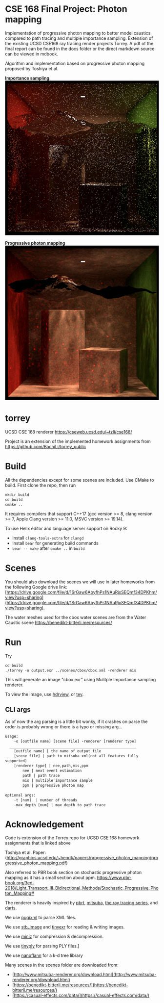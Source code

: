 # CSE 168 Final Project: Photon mapping
Implementation of progressive photon mapping to better model caustics compared to path tracing and multiple importance sampling. Extension of the existing UCSD CSE168 ray tracing render projects Torrey. A pdf of the final report can be found in the docs folder or the direct markdown source can be viewed in mdbook.

Algorithm and implementation based on progressive photon mapping proposed by Toshiya et al.

**Importance sampling**\
![mis img](docs/imgs/cbox-water-mis.png "With multiple importance sampling")

**Progressive photon mapping**\
![ppm img](docs/imgs/cbox-water-ppm.png "With progressive photon mapping")

# torrey
UCSD CSE 168 renderer
https://cseweb.ucsd.edu/~tzli/cse168/

Project is an extension of the implemented homework assignments from
https://github.com/BachiLi/torrey_public

# Build
All the dependencies except for some scenes are included. Use CMake to build. First clone the repo, then run
```
mkdir build
cd build
cmake ..
```
It requires compilers that support C++17 (gcc version >= 8, clang version >= 7, Apple Clang version >= 11.0, MSVC version >= 19.14).

To use Helix editor and language server support on Rocky 9:
- Install `clang-tools-extra` for `clangd`
- Install `bear` for generating build commands
- `bear -- make` after `cmake ..` in `build`

# Scenes
You should also download the scenes we will use in later homeworks from the following Google drive link: 
[https://drive.google.com/file/d/1SrGaw6AbyfhPs1NAuRjxSEQmf34DPKhm/view?usp=sharing](https://drive.google.com/file/d/1SrGaw6AbyfhPs1NAuRjxSEQmf34DPKhm/view?usp=sharing).

The water meshes used for the cbox water scenes are from the Water Caustic scene https://benedikt-bitterli.me/resources/
# Run
Try 
```
cd build
./torrey -o output.exr ../scenes/cbox/cbox.xml -renderer mis
```
This will generate an image "cbox.exr" using Mulitple Importance sampling renderer.

To view the image, use [hdrview](https://github.com/wkjarosz/hdrview), or [tev](https://github.com/Tom94/tev).

## CLI args
As of now the arg parsing is a little bit wonky, if it crashes on parse the order is probably wrong or there is a typo or missing arg...

```
usage:
    -o [outfile name] [scene file] -renderer [renderer type]
  __________________________________________________________
    [outfile name] | the name of output file
    [scene file] | path to mitsuba xml(not all features fully supported)
    [renderer type] | nee,path,mis,ppm
        nee | next event estimation
        path | path trace
        mis | multiple importance sample
        ppm | progressive photon map

optional args:
    -t [num]  | number of threads
    -max_depth [num] | max depth to path trace
```

# Acknowledgement
Code is extension of the Torrey repo for UCSD CSE 168 homework assignments that is linked above

Toshiya et al. Paper: (http://graphics.ucsd.edu/~henrik/papers/progressive_photon_mapping/progressive_photon_mapping.pdf)

Also referred to PBR book section on stochastic progressive photon mapping as it has a small section about ppm.
https://www.pbr-book.org/3ed-2018/Light_Transport_III_Bidirectional_Methods/Stochastic_Progressive_Photon_Mapping#

The renderer is heavily inspired by [pbrt](https://pbr-book.org/), [mitsuba](http://www.mitsuba-renderer.org/index_old.html), [the ray tracing series](https://raytracing.github.io/), and [darts](https://cs87-dartmouth.github.io/Fall2022/darts-overview.html).

We use [pugixml](https://pugixml.org/) to parse XML files.

We use [stb_image](https://github.com/nothings/stb) and [tinyexr](https://github.com/syoyo/tinyexr) for reading & writing images.

We use [miniz](https://github.com/richgel999/miniz) for compression & decompression.

We use [tinyply](https://github.com/ddiakopoulos/tinyply) for parsing PLY files.]

We use [nanoflann](https://github.com/jlblancoc/nanoflann) for a k-d tree library

Many scenes in the scenes folder are downloaded from:
- [http://www.mitsuba-renderer.org/download.html](http://www.mitsuba-renderer.org/download.html)
- [https://benedikt-bitterli.me/resources/](https://benedikt-bitterli.me/resources/)
- [https://casual-effects.com/data/](https://casual-effects.com/data/)
